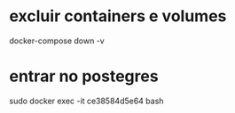 # excluir containers e volumes

docker-compose down -v

# entrar no postegres

sudo docker exec -it ce38584d5e64 bash
